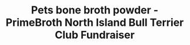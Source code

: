 ---
title: "Pets bone broth powder - PrimeBroth North Island Bull Terrier Club Fundraiser"
description: "Pets bone broth powder PrimeBroth, NZ's animal based wellness drink for pets"
type: custom
layout: products/pets-powder-charity
charity: North Island Bull Terrier Club
pgurl: north-island-bull-terrier-club
pricesmalllink: price_1Pa9cvABkrUo6tgOaeXBGsPu
pricemediumlink: price_1Pat14ABkrUo6tgOvWYyDzwZ
pricelargelink: price_1PasySABkrUo6tgOKfeLmADx
---